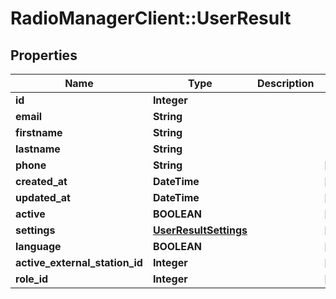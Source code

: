 # RadioManagerClient::UserResult

## Properties
Name | Type | Description | Notes
------------ | ------------- | ------------- | -------------
**id** | **Integer** |  | 
**email** | **String** |  | 
**firstname** | **String** |  | 
**lastname** | **String** |  | 
**phone** | **String** |  | [optional] 
**created_at** | **DateTime** |  | [optional] 
**updated_at** | **DateTime** |  | [optional] 
**active** | **BOOLEAN** |  | [optional] 
**settings** | [**UserResultSettings**](UserResultSettings.md) |  | [optional] 
**language** | **BOOLEAN** |  | [optional] 
**active_external_station_id** | **Integer** |  | [optional] 
**role_id** | **Integer** |  | [optional] 


